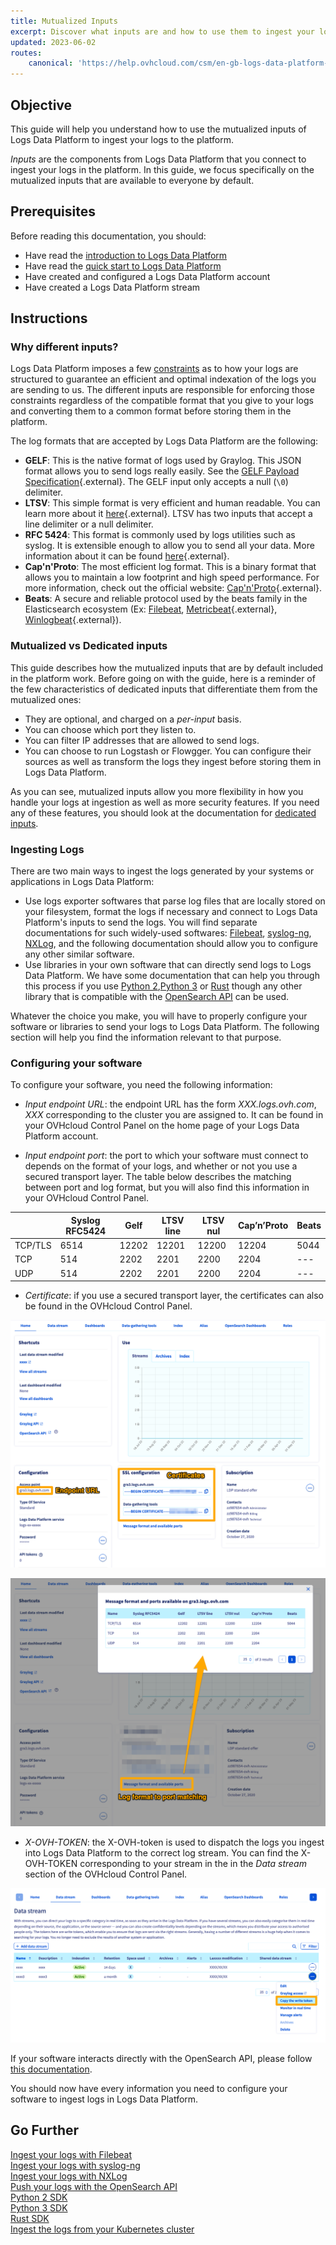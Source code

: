 ```yaml
---
title: Mutualized Inputs
excerpt: Discover what inputs are and how to use them to ingest your logs in Logs Data Platform
updated: 2023-06-02
routes:
    canonical: 'https://help.ovhcloud.com/csm/en-gb-logs-data-platform-ingestion-inputs-mutualized?id=kb_article_view&sysparm_article=KB0058311'
---
```


## Objective

This guide will help you understand how to use the mutualized inputs of Logs Data Platform to ingest your logs to the platform.
 
*Inputs* are the components from Logs Data Platform that you connect to ingest your logs in the platform. In this guide, we focus specifically on the mutualized inputs that are available to everyone by default.

## Prerequisites

Before reading this documentation, you should:

- Have read the [introduction to Logs Data Platform](/pages/manage_and_operate/observability/logs_data_platform/getting_started_introduction_to_LDP)
- Have read the [quick start to Logs Data Platform](/pages/manage_and_operate/observability/logs_data_platform/getting_started_quick_start)
- Have created and configured a Logs Data Platform account
- Have created a Logs Data Platform stream

## Instructions

### Why different inputs?

Logs Data Platform imposes a few [constraints](/pages/manage_and_operate/observability/logs_data_platform/getting_started_field_naming_convention) as to how your logs are structured to guarantee an efficient and optimal indexation of the logs you are sending to us. The different inputs are responsible for enforcing those constraints regardless of the compatible format that you give to your logs and converting them to a common format before storing them in the platform.

The log formats that are accepted by Logs Data Platform are the following:

- **GELF**: This is the native format of logs used by Graylog. This JSON format allows you to send logs really easily. See the [GELF Payload Specification](https://go2docs.graylog.org/4-x/getting_in_log_data/gelf.html?tocpath=Getting%20in%20Log%20Data%7CLog%20Sources%7CGELF%7C_____0#GELFPayloadSpecification){.external}. The GELF input only accepts a null (`\0`) delimiter.
- **LTSV**: This simple format is very efficient and human readable. You can learn more about it [here](http://ltsv.org){.external}. LTSV has two inputs that accept a line delimiter or a null delimiter.
- **RFC 5424**: This format is commonly used by logs utilities such as syslog. It is extensible enough to allow you to send all your data. More information about it can be found [here](https://tools.ietf.org/html/rfc5424){.external}.
- **Cap'n'Proto**: The most efficient log format. This is a binary format that allows you to maintain a low footprint and high speed performance. For more information, check out the official website: [Cap'n'Proto](https://capnproto.org/){.external}.
- **Beats**: A secure and reliable protocol used by the beats family in the Elasticsearch ecosystem (Ex: [Filebeat](/pages/manage_and_operate/observability/logs_data_platform/ingestion_filebeat), [Metricbeat](https://www.elastic.co/beats/metricbeat){.external}, [Winlogbeat](https://www.elastic.co/beats/winlogbeat){.external}).

### Mutualized vs Dedicated inputs

This guide describes how the mutualized inputs that are by default included in the platform work. Before going on with the guide, here is a reminder of the few characteristics of dedicated inputs that differentiate them from the mutualized ones:

- They are optional, and charged on a *per-input* basis.
- You can choose which port they listen to.
- You can filter IP addresses that are allowed to send logs.
- You can choose to run Logstash or Flowgger. You can configure their sources as well as transform the logs they ingest before storing them in Logs Data Platform.

As you can see, mutualized inputs allow you more flexibility in how you handle your logs at ingestion as well as more security features. If you need any of these features, you should look at the documentation for [dedicated inputs](/pages/manage_and_operate/observability/logs_data_platform/ingestion_logstash_dedicated_input).

### Ingesting Logs

There are two main ways to ingest the logs generated by your systems or applications in Logs Data Platform:

- Use logs exporter softwares that parse log files that are locally stored on your filesystem, format the logs if necessary and connect to Logs Data Platform's inputs to send the logs. You will find separate documentations for such widely-used softwares: [Filebeat](/pages/manage_and_operate/observability/logs_data_platform/ingestion_filebeat), [syslog-ng](/pages/manage_and_operate/observability/logs_data_platform/ingestion_syslog_ng), [NXLog](/pages/manage_and_operate/observability/logs_data_platform/ingestion_windows_nxlog), and the following documentation should allow you to configure any other similar software.
- Use libraries in your own software that can directly send logs to Logs Data Platform. We have some documentation that can help you through this process if you use [Python 2](/pages/manage_and_operate/observability/logs_data_platform/ingestion_python_2_djehouty),[Python 3](/pages/manage_and_operate/observability/logs_data_platform/ingestion_python_3_logging_ldp) or [Rust](/pages/manage_and_operate/observability/logs_data_platform/ingestion_rust_loggers) though any other library that is compatible with the [OpenSearch API](/pages/manage_and_operate/observability/logs_data_platform/ingestion_opensearch_api_mutualized_input) can be used.

Whatever the choice you make, you will have to properly configure your software or libraries to send your logs to Logs Data Platform. The following section will help you find the information relevant to that purpose.

### Configuring your software

To configure your software, you need the following information:

- *Input endpoint URL*: the endpoint URL has the form *XXX.logs.ovh.com*, *XXX* corresponding to the cluster you are assigned to. It can be found in your OVHcloud Control Panel on the home page of your Logs Data Platform account.

- *Input endpoint port*: the port to which your software must connect to depends on the format of your logs, and whether or not you use a secured transport layer. The table below describes the matching between port and log format, but you will also find this information in your OVHcloud Control Panel.

||Syslog RFC5424|Gelf|LTSV line|LTSV nul|Cap’n’Proto|Beats|
|---|---|---|---|---|---|---|
|TCP/TLS|6514|12202|12201|12200|12204|5044|
|TCP|514|2202|2201|2200|2204|---|
|UDP|514|2202|2201|2200|2204|---|

- *Certificate*: if you use a secured transport layer, the certificates can also be found in the OVHcloud Control Panel.

![Manager interface](images/manager01.png)

![Manager interface](images/manager02.png)

- *X-OVH-TOKEN*: the X-OVH-token is used to dispatch the logs you ingest into Logs Data Platform to the correct log stream. You can find the X-OVH-TOKEN corresponding to your stream in the in the *Data stream* section of the OVHcloud Control Panel.

![Stream write token](images/stream-token-v2.png)

If your software interacts directly with the OpenSearch API, please follow [this documentation](/pages/manage_and_operate/observability/logs_data_platform/ingestion_opensearch_api_mutualized_input).

You should now have every information you need to configure your software to ingest logs in Logs Data Platform.

## Go Further

[Ingest your logs with Filebeat](/pages/manage_and_operate/observability/logs_data_platform/ingestion_filebeat) <br> 
[Ingest your logs with syslog-ng](/pages/manage_and_operate/observability/logs_data_platform/ingestion_syslog_ng) <br> 
[Ingest your logs with NXLog](/pages/manage_and_operate/observability/logs_data_platform/ingestion_windows_nxlog)<br> 
[Push your logs with the OpenSearch API](/pages/manage_and_operate/observability/logs_data_platform/ingestion_opensearch_api_mutualized_input)<br> 
[Python 2 SDK](/pages/manage_and_operate/observability/logs_data_platform/ingestion_python_2_djehouty)<br>
[Python 3 SDK](/pages/manage_and_operate/observability/logs_data_platform/ingestion_python_3_logging_ldp)<br> 
[Rust SDK](/pages/manage_and_operate/observability/logs_data_platform/ingestion_rust_loggers) <br>
[Ingest the logs from your Kubernetes cluster](/pages/manage_and_operate/observability/logs_data_platform/ingestion_kubernetes_fluent_bit) <br>

